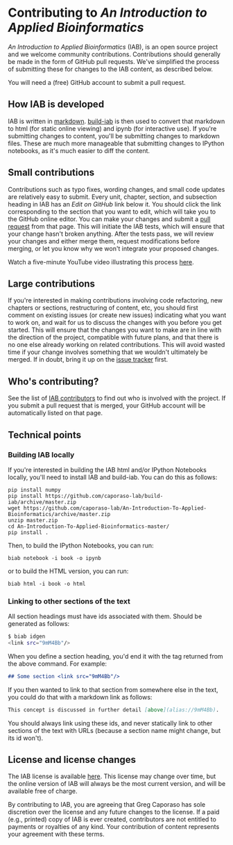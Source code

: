 # Contributing to *An Introduction to Applied Bioinformatics*

*An Introduction to Applied Bioinformatics* (IAB), is an open source project and we welcome community contributions. Contributions should generally be made in the form of GitHub pull requests. We've simplified the process of submitting these for changes to the IAB content, as described below.

You will need a (free) GitHub account to submit a pull request.

## How IAB is developed

IAB is written in [markdown](http://commonmark.org/). [build-iab](https://github.com/caporaso-lab/build-iab) is then used to convert that markdown to html (for static online viewing) and ipynb (for interactive use). If you're submitting changes to content, you'll be submitting changes to markdown files. These are much more manageable that submitting changes to IPython notebooks, as it's much easier to diff the content.

## Small contributions

Contributions such as typo fixes, wording changes, and small code updates are relatively easy to submit. Every unit, chapter, section, and subsection heading in IAB has an *Edit on GitHub* link below it. You should click the link corresponding to the section that you want to edit, which will take you to the GitHub online editor. You can make your changes and submit a [pull request](https://help.github.com/articles/using-pull-requests/) from that page. This will initiate the IAB tests, which will ensure that your change hasn't broken anything. After the tests pass, we will review your changes and either merge them, request modifications before merging, or let you know why we won't integrate your proposed changes.

Watch a five-minute YouTube video illustrating this process [here](https://www.youtube.com/watch?v=s9-aZrX5CY8).

## Large contributions

If you're interested in making contributions involving code refactoring, new chapters or sections, restructuring of content, etc, you should first comment on existing issues (or create new issues) indicating what you want to work on, and wait for us to discuss the changes with you before you get started. This will ensure that the changes you want to make are in line with the direction of the project, compatible with future plans, and that there is no one else already working on related contributions. This will avoid wasted time if your change involves something that we wouldn't ultimately be merged. If in doubt, bring it up on the [issue tracker](https://github.com/caporaso-lab/An-Introduction-To-Applied-Bioinformatics/issues/) first.

## Who's contributing?

See the list of [IAB contributors](https://github.com/caporaso-lab/An-Introduction-To-Applied-Bioinformatics/graphs/contributors) to find out who is involved with the project. If you submit a pull request that is merged, your GitHub account will be automatically listed on that page.

## Technical points

### Building IAB locally

If you're interested in building the IAB html and/or IPython Notebooks locally, you'll need to install IAB and build-iab. You can do this as follows:

```
pip install numpy
pip install https://github.com/caporaso-lab/build-iab/archive/master.zip
wget https://github.com/caporaso-lab/An-Introduction-To-Applied-Bioinformatics/archive/master.zip
unzip master.zip
cd An-Introduction-To-Applied-Bioinformatics-master/
pip install .
```

Then, to build the IPython Notebooks, you can run:

```
biab notebook -i book -o ipynb
```

or to build the HTML version, you can run:

```
biab html -i book -o html
```

### Linking to other sections of the text

All section headings must have ids associated with them. Should be generated as follows:

```bash
$ biab idgen
<link src="9mM4Bb"/>
```

When you define a section heading, you'd end it with the tag returned from the above command. For example:

```markdown
## Some section <link src="9mM4Bb"/>
```

If you then wanted to link to that section from somewhere else in the text, you could do that with a markdown link as follows:

```markdown
This concept is discussed in further detail [above](alias://9mM4Bb).
```

You should always link using these ids, and never statically link to other sections of the text with URLs (because a section name might change, but its id won't).

## License and license changes

The IAB license is available [here](https://github.com/caporaso-lab/An-Introduction-To-Applied-Bioinformatics/blob/master/LICENSE). This license may change over time, but the online version of IAB will always be the most current version, and will be available free of charge.

By contributing to IAB, you are agreeing that Greg Caporaso has sole discretion over the license and any future changes to the license. If a paid (e.g., printed) copy of IAB is ever created, contributors are not entitled to payments or royalties of any kind. Your contribution of content represents your agreement with these terms.
